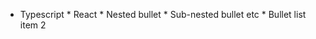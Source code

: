  * Typescript
          * React
              * Nested bullet
                  * Sub-nested bullet etc
          * Bullet list item 2
          
